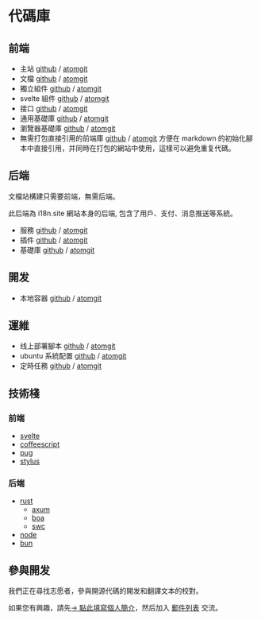 # 代碼庫

## 前端

* 主站 [github](https://github.com/i18n-site/site) / [atomgit](https://atomgit.com/i18n/proto)
* 文檔 [github](https://github.com/i18n-site/md) / [atomgit](https://atomgit.com/i18n/md)
* 獨立組件 [github](https://github.com/i18n-site/18x) / [atomgit](https://atomgit.com/i18n/18x)
* svelte 組件 [github](https://github.com/i18n-site/plugin) / [atomgit](https://atomgit.com/i18n/plugin)
* 接口 [github](https://github.com/i18n-site/proto) / [atomgit](https://atomgit.com/i18n/proto)
* 通用基礎庫 [github](https://github.com/i18n-site/lib) / [atomgit](https://atomgit.com/i18n/lib)
* 瀏覽器基礎庫 [github](https://github.com/i18n-site/ie) / [atomgit](https://atomgit.com/i18n/ie)
* 無需打包直接引用的前端庫 [github](https://github.com/i18n-site/x) / [atomgit](https://atomgit.com/i18n/x)
  方便在 markdown 的初始化腳本中直接引用，并同時在打包的網站中使用，這樣可以避免重复代碼。

## 后端

文檔站構建只需要前端，無需后端。

此后端為 i18n.site 網站本身的后端, 包含了用戶、支付、消息推送等系統。

* 服務 [github](https://github.com/i18n-api/srv) / [atomgit](https://atomgit.com/i18n-api/srv)
* 插件 [github](https://github.com/i18n-api/pub) / [atomgit](https://atomgit.com/i18n-api/pub)
* 基礎庫 [github](https://github.com/i18n-site/rust) / [atomgit](https://atomgit.com/i18n/rust)

## 開发

* 本地容器 [github](https://github.com/i18n-api/srv.docker) / [atomgit](https://atomgit.com/i18n-api/srv.docker)

## 運維

* 线上部署腳本 [github](https://github.com/i18n-ops/ops) / [atomgit](https://atomgit.com/i18n-ops/ops)
* ubuntu 系統配置 [github](https://github.com/i18n-ops/ubuntu) / [atomgit](https://atomgit.com/i18n-ops/ubuntu)
* 定時任務 [github](https://github.com/i18n-cron/cron) / [atomgit](https://atomgit.com/i18n/cron)

## 技術棧

### 前端

* [svelte](//svelte.dev)
* [coffeescript](//coffeescript.org)
* [pug](https://github.com/pugjs/pug)
* [stylus](https://stylus.com)

### 后端

* [rust](//rust.org)
  * [axum](//github.com/tokio-rs/axum)
  * [boa](//github.com/boa-dev/boa)
  * [swc](//swc.rs)
* [node](//nodejs.org)
* [bun](//bun.dev)

## 參與開发

我們正在尋找志愿者，參與開源代碼的開发和翻譯文本的校對。

如果您有興趣，請先[→ 點此填寫個人簡介](https://ggl.link/i18n)，然后加入 [郵件列表](https://groups.google.com/u/2/g/i18n-site) 交流。